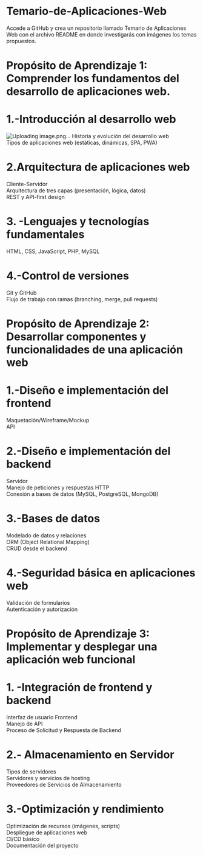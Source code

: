 # Temario-de-Aplicaciones-Web
Accede a GitHub y crea un repositorio llamado Temario de Aplicaciones Web con el archivo README en donde investigarás con imágenes los temas propuestos.

# Propósito de Aprendizaje 1: Comprender los fundamentos del desarrollo de aplicaciones web.  
# 1.-Introducción al desarrollo web 
![Uploading image.png…]()
Historia y evolución del desarrollo web  
Tipos de aplicaciones web (estáticas, dinámicas, SPA, PWA)  
# 2.Arquitectura de aplicaciones web  
Cliente-Servidor  
Arquitectura de tres capas (presentación, lógica, datos)  
REST y API-first design  
# 3. -Lenguajes y tecnologías fundamentales  
HTML, CSS, JavaScript, PHP, MySQL  
# 4.-Control de versiones  
Git y GitHub  
Flujo de trabajo con ramas (branching, merge, pull requests)  

# Propósito de Aprendizaje 2: Desarrollar componentes y funcionalidades de una aplicación web  
# 1.-Diseño e implementación del frontend  
Maquetación/Wireframe/Mockup  
API  
# 2.-Diseño e implementación del backend  
Servidor  
Manejo de peticiones y respuestas HTTP  
Conexión a bases de datos (MySQL, PostgreSQL, MongoDB)  
# 3.-Bases de datos  
 Modelado de datos y relaciones  
ORM (Object Relational Mapping)  
CRUD desde el backend  
# 4.-Seguridad básica en aplicaciones web  
Validación de formularios  
Autenticación y autorización   

# Propósito de Aprendizaje 3: Implementar y desplegar una aplicación web funcional  
# 1. -Integración de frontend y backend  
Interfaz de usuario Frontend  
Manejo de API  
Proceso de Solicitud y Respuesta de Backend  

# 2.- Almacenamiento en Servidor  
Tipos de servidores   
Servidores y servicios de hosting   
Proveedores de Servicios de Almacenamiento  

# 3.-Optimización y rendimiento  
Optimización de recursos (imágenes, scripts)  
Despliegue de aplicaciones web  
CI/CD básico  
Documentación del proyecto  
